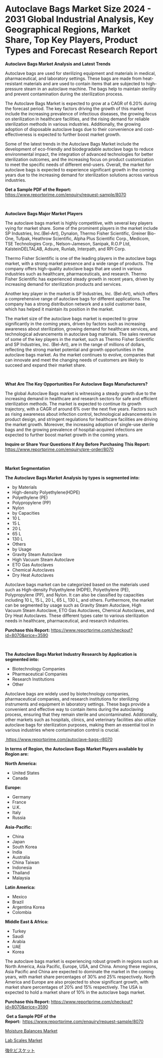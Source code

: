 <p><h1>Autoclave Bags Market Size 2024 - 2031 Global Industrial Analysis, Key Geographical Regions, Market Share, Top Key Players, Product Types and Forecast Research Report</h1></p><p><strong>Autoclave Bags Market Analysis and Latest Trends</strong></p>
<p><p>Autoclave bags are used for sterilizing equipment and materials in medical, pharmaceutical, and laboratory settings. These bags are made from heat-resistant materials and are used to contain items that are subjected to high-pressure steam in an autoclave machine. The bags help to maintain sterility and prevent contamination during the sterilization process.</p><p>The Autoclave Bags Market is expected to grow at a CAGR of 6.20% during the forecast period. The key factors driving the growth of this market include the increasing prevalence of infectious diseases, the growing focus on sterilization in healthcare facilities, and the rising demand for reliable sterilization methods in various industries. Additionally, the growing adoption of disposable autoclave bags due to their convenience and cost-effectiveness is expected to further boost market growth.</p><p>Some of the latest trends in the Autoclave Bags Market include the development of eco-friendly and biodegradable autoclave bags to reduce environmental impact, the integration of advanced technologies for better sterilization outcomes, and the increasing focus on product customization to meet the specific needs of different end-users. Overall, the market for autoclave bags is expected to experience significant growth in the coming years due to the increasing demand for sterilization solutions across various industries.</p></p>
<p><strong>Get a Sample PDF of the Report:&nbsp;</strong> <a href="https://www.reportprime.com/enquiry/request-sample/8070">https://www.reportprime.com/enquiry/request-sample/8070</a></p>
<p>&nbsp;</p>
<p><strong>Autoclave Bags Major Market Players</strong></p>
<p><p>The autoclave bags market is highly competitive, with several key players vying for market share. Some of the prominent players in the market include SP Industries, Inc.(Bel-Art), Dynalon, Thermo Fisher Scientific, Greiner Bio-One, Tufpak, Heathrow Scientific, Alpha Plus Scientific Corp., Medicom, TSE Technologies Corp., Nelson-Jameson, Sanipak, R.O.P Ltd, KalsteinDELTALAB, Adsure, Runlab, Interpath, and RPI Corp.</p><p>Thermo Fisher Scientific is one of the leading players in the autoclave bags market, with a strong market presence and a wide range of products. The company offers high-quality autoclave bags that are used in various industries such as healthcare, pharmaceuticals, and research. Thermo Fisher Scientific has experienced steady growth in recent years, driven by increasing demand for sterilization products and services.</p><p>Another key player in the market is SP Industries, Inc. (Bel-Art), which offers a comprehensive range of autoclave bags for different applications. The company has a strong distribution network and a solid customer base, which has helped it maintain its position in the market.</p><p>The market size of the autoclave bags market is expected to grow significantly in the coming years, driven by factors such as increasing awareness about sterilization, growing demand for healthcare services, and technological advancements in autoclave bag materials. The sales revenue of some of the key players in the market, such as Thermo Fisher Scientific and SP Industries, Inc. (Bel-Art), are in the range of millions of dollars, reflecting the strong market potential and growth opportunities in the autoclave bags market. As the market continues to evolve, companies that can innovate and meet the changing needs of customers are likely to succeed and expand their market share.</p></p>
<p>&nbsp;</p>
<p><strong>What Are The Key Opportunities For Autoclave Bags Manufacturers?</strong></p>
<p><p>The global Autoclave Bags market is witnessing a steady growth due to the increasing demand in healthcare and research sectors for safe and efficient sterilization methods. The market is expected to continue its growth trajectory, with a CAGR of around 6% over the next five years. Factors such as rising awareness about infection control, technological advancements in product design, and stringent regulations for healthcare facilities are driving the market growth. Moreover, the increasing adoption of single-use sterile bags and the growing prevalence of hospital-acquired infections are expected to further boost market growth in the coming years.</p></p>
<p><strong>Inquire or Share Your Questions If Any Before Purchasing This Report:</strong> <a href="https://www.reportprime.com/enquiry/pre-order/8070">https://www.reportprime.com/enquiry/pre-order/8070</a></p>
<p>&nbsp;</p>
<p><strong>Market Segmentation</strong></p>
<p><strong>The Autoclave Bags Market Analysis by types is segmented into:</strong></p>
<p><ul><li>by Materials</li><li>High-density Polyethylene(HDPE)</li><li>Polyethylene (PE)</li><li>Polypropylene (PP)</li><li>Nylon</li><li>by Capacities</li><li>10 L</li><li>15 L</li><li>20 L</li><li>65 L</li><li>130 L</li><li>Others</li><li>by Usage</li><li>Gravity Steam Autoclave</li><li>High Vacuum Steam Autoclave</li><li>ETO Gas Autoclaves</li><li>Chemical Autoclaves</li><li>Dry Heat Autoclaves</li></ul></p>
<p><p>Autoclave bags market can be categorized based on the materials used such as High-density Polyethylene (HDPE), Polyethylene (PE), Polypropylene (PP), and Nylon. It can also be classified by capacities including 10 L, 15 L, 20 L, 65 L, 130 L, and others. Furthermore, the market can be segmented by usage such as Gravity Steam Autoclave, High Vacuum Steam Autoclave, ETO Gas Autoclaves, Chemical Autoclaves, and Dry Heat Autoclaves. These different types cater to various sterilization needs in healthcare, pharmaceutical, and research industries.</p></p>
<p><strong>Purchase this Report:&nbsp;</strong><a href="https://www.reportprime.com/checkout?id=8070&price=3590">https://www.reportprime.com/checkout?id=8070&price=3590</a></p>
<p>&nbsp;</p>
<p><strong>The Autoclave Bags Market Industry Research by Application is segmented into:</strong></p>
<p><ul><li>Biotechnology Companies</li><li>Pharmaceutical Companies</li><li>Research Institutions</li><li>Other</li></ul></p>
<p><p>Autoclave bags are widely used by biotechnology companies, pharmaceutical companies, and research institutions for sterilizing instruments and equipment in laboratory settings. These bags provide a convenient and effective way to contain items during the autoclaving process, ensuring that they remain sterile and uncontaminated. Additionally, other markets such as hospitals, clinics, and veterinary facilities also utilize autoclave bags for sterilization purposes, making them an essential tool in various industries where contamination control is crucial.</p></p>
<p><a href="https://www.reportprime.com/autoclave-bags-r8070">&nbsp;https://www.reportprime.com/autoclave-bags-r8070</a></p>
<p><strong>In terms of Region, the Autoclave Bags Market Players available by Region are:</strong></p>
<p>
    <p> <strong> North America: </strong>
        <ul>
            <li>United States</li>
            <li>Canada</li>
        </ul>
        </p> 
    <p> <strong> Europe: </strong>
        <ul>
            <li>Germany</li>
            <li>France</li>
            <li>U.K.</li>
            <li>Italy</li>
            <li>Russia</li>
        </ul>
        </p> 
    <p> <strong> Asia-Pacific: </strong>
        <ul>
            <li>China</li>
            <li>Japan</li>
            <li>South Korea</li>
            <li>India</li>
            <li>Australia</li>
            <li>China Taiwan</li>
            <li>Indonesia</li>
            <li>Thailand</li>
            <li>Malaysia</li>
        </ul>
        </p> 
    <p> <strong> Latin America: </strong>
        <ul>
            <li>Mexico</li>
            <li>Brazil</li>
            <li>Argentina Korea</li>
            <li>Colombia</li>
        </ul>
        </p> 
    <p> <strong> Middle East & Africa: </strong>
        <ul>
            <li>Turkey</li>
            <li>Saudi</li>
            <li>Arabia</li>
            <li>UAE</li>
            <li>Korea</li>
        </ul>
    </p>
    </p>
<p><p>The autoclave bags market is experiencing robust growth in regions such as North America, Asia Pacific, Europe, USA, and China. Among these regions, Asia Pacific and China are expected to dominate the market in the coming years, with market share percentages of 30% and 25% respectively. North America and Europe are also projected to show significant growth, with market share percentages of 20% and 15% respectively. The USA is expected to hold a market share of 10% in the autoclave bags market.</p></p>
<p><strong>Purchase this Report: </strong><a href="https://www.reportprime.com/checkout?id=8070&price=3590">https://www.reportprime.com/checkout?id=8070&price=3590</a></p>
<p>&nbsp;<strong>Get a Sample PDF of the Report:&nbsp;&nbsp;</strong><a href="https://www.reportprime.com/enquiry/request-sample/8070">https://www.reportprime.com/enquiry/request-sample/8070</a></p>
<p><strong></strong></p>
<p><p><a href="https://www.linkedin.com/pulse/moisture-balancesnbspmarket-focuses-market-share-size-projected-aehze">Moisture Balances Market</a></p><p><a href="https://www.linkedin.com/pulse/lab-scales-market-trends-forecast-competitive-analysis-tnt1e">Lab Scales Market</a></p><p><a href="https://github.com/TysonKub/Market-Research-Report-List-1/blob/main/438216776969.md">強化ビスケット</a></p></p>